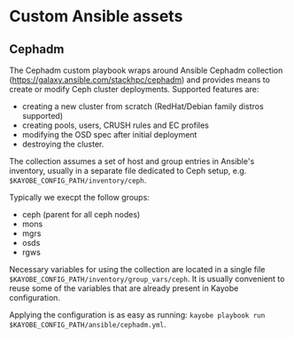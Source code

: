 # Custom Ansible assets

## Cephadm

The Cephadm custom playbook wraps around Ansible Cephadm collection
(https://galaxy.ansible.com/stackhpc/cephadm) and provides means to
create or modify Ceph cluster deployments. Supported features are:
- creating a new cluster from scratch (RedHat/Debian family distros supported)
- creating pools, users, CRUSH rules and EC profiles
- modifying the OSD spec after initial deployment
- destroying the cluster.

The collection assumes a set of host and group entries in Ansible's inventory,
usually in a separate file dedicated to Ceph setup, e.g.
`$KAYOBE_CONFIG_PATH/inventory/ceph`.

Typically we execpt the follow groups:
- ceph (parent for all ceph nodes)
- mons
- mgrs
- osds
- rgws

Necessary variables for using the collection are located in a single file
`$KAYOBE_CONFIG_PATH/inventory/group_vars/ceph`. It is usually convenient to reuse some
of the variables that are already present in Kayobe configuration.

Applying the configuration is as easy as running:
`kayobe playbook run $KAYOBE_CONFIG_PATH/ansible/cephadm.yml`.
